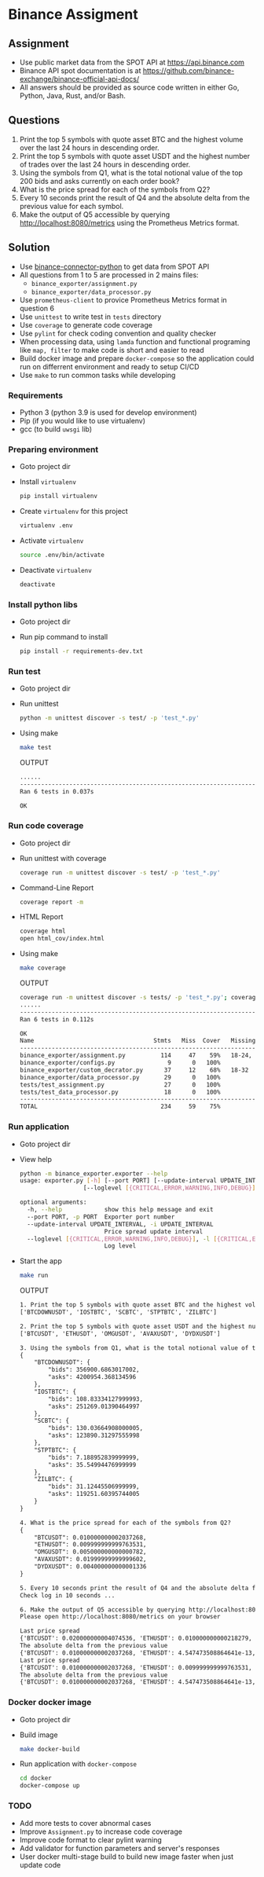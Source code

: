 # Binance Assigment

## Assignment

- Use public market data from the SPOT API at <https://api.binance.com>
- Binance API spot documentation is at <https://github.com/binance-exchange/binance-official-api-docs/>
- All answers should be provided as source code written in either Go, Python, Java, Rust, and/or Bash.

## Questions

1. Print the top 5 symbols with quote asset BTC and the highest volume over the last 24 hours in descending order.
2. Print the top 5 symbols with quote asset USDT and the highest number of trades over the last 24 hours in descending order.
3. Using the symbols from Q1, what is the total notional value of the top 200 bids and asks currently on each order book?
4. What is the price spread for each of the symbols from Q2?
5. Every 10 seconds print the result of Q4 and the absolute delta from the previous value for each symbol.
6. Make the output of Q5 accessible by querying <http://localhost:8080/metrics> using the Prometheus Metrics format.

## Solution

- Use [binance-connector-python](https://github.com/binance/binance-connector-python) to get data from SPOT API
- All questions from 1 to 5 are processed in 2 mains files:
  - `binance_exporter/assignment.py`
  - `binance_exporter/data_processor.py`
- Use `prometheus-client` to provice Prometheus Metrics format in question 6
- Use `unittest` to write test in `tests` directory
- Use `coverage` to generate code coverage
- Use `pylint` for check coding convention and quality checker
- When processing data, using `lamda` function and functional programing like `map, filter` to make code is short and easier to read
- Build docker image and prepare `docker-compose` so the application could run on differrent environment and ready to setup CI/CD
- Use `make` to run common tasks while developing

### Requirements

- Python 3 (python 3.9 is used for develop environment)
- Pip (if you would like to use virtualenv)
- gcc (to build `uwsgi` lib)

### Preparing environment

- Goto project dir
- Install `virtualenv`

  ```bash
  pip install virtualenv
  ```

- Create `virtualenv` for this project

  ```bash
  virtualenv .env
  ```

- Activate `virtualenv`

  ```bash
  source .env/bin/activate
  ```

- Deactivate `virtualenv`

  ```bash
  deactivate
  ```

### Install python libs

- Goto project dir
- Run pip command to install

  ```bash
  pip install -r requirements-dev.txt
  ```

### Run test

- Goto project dir
- Run unittest

  ```bash
  python -m unittest discover -s test/ -p 'test_*.py'
  ```

- Using make

  ```bash
  make test
  ```

  OUTPUT

  ```txt
  ......
  ----------------------------------------------------------------------
  Ran 6 tests in 0.037s

  OK
  ```

### Run code coverage

- Goto project dir
- Run unittest with coverage

  ```bash
  coverage run -m unittest discover -s test/ -p 'test_*.py'
  ```

- Command-Line Report

  ```bash
  coverage report -m
  ```

- HTML Report

  ```bash
  coverage html
  open html_cov/index.html
  ```

- Using make

  ```bash
  make coverage
  ```

  OUTPUT

  ```bash
  coverage run -m unittest discover -s tests/ -p 'test_*.py'; coverage report -m
  ......
  ----------------------------------------------------------------------
  Ran 6 tests in 0.112s

  OK
  Name                                  Stmts   Miss  Cover   Missing
  -------------------------------------------------------------------
  binance_exporter/assignment.py          114     47    59%   18-24, 76-79, 114-117, 144-147, 152-155, 168, 183, 214, 231, 242-274
  binance_exporter/configs.py               9      0   100%
  binance_exporter/custom_decrator.py      37     12    68%   18-32
  binance_exporter/data_processor.py       29      0   100%
  tests/test_assignment.py                 27      0   100%
  tests/test_data_processor.py             18      0   100%
  -------------------------------------------------------------------
  TOTAL                                   234     59    75%
  ```

### Run application

- Goto project dir
- View help

  ```bash
  python -m binance_exporter.exporter --help
  usage: exporter.py [-h] [--port PORT] [--update-interval UPDATE_INTERVAL]
                    [--loglevel [{CRITICAL,ERROR,WARNING,INFO,DEBUG}]]

  optional arguments:
    -h, --help            show this help message and exit
    --port PORT, -p PORT  Exporter port number
    --update-interval UPDATE_INTERVAL, -i UPDATE_INTERVAL
                          Price spread update interval
    --loglevel [{CRITICAL,ERROR,WARNING,INFO,DEBUG}], -l [{CRITICAL,ERROR,WARNING,INFO,DEBUG}]
                          Log level
  ```

- Start the app

  ```bash
  make run
  ```

  OUTPUT

  ```txt
  1. Print the top 5 symbols with quote asset BTC and the highest volume over the last 24 hours in descending order.
  ['BTCDOWNUSDT', 'IOSTBTC', 'SCBTC', 'STPTBTC', 'ZILBTC']

  2. Print the top 5 symbols with quote asset USDT and the highest number of trades over the last 24 hours in descending order.
  ['BTCUSDT', 'ETHUSDT', 'OMGUSDT', 'AVAXUSDT', 'DYDXUSDT']

  3. Using the symbols from Q1, what is the total notional value of the top 200 bids and asks currently on each order book?
  {
      "BTCDOWNUSDT": {
          "bids": 356900.6863017002,
          "asks": 4200954.368134596
      },
      "IOSTBTC": {
          "bids": 108.83334127999993,
          "asks": 251269.01390464997
      },
      "SCBTC": {
          "bids": 130.03664908000005,
          "asks": 123890.31297555998
      },
      "STPTBTC": {
          "bids": 7.188952839999999,
          "asks": 35.54994476999999
      },
      "ZILBTC": {
          "bids": 31.12445506999999,
          "asks": 119251.60395744005
      }
  }

  4. What is the price spread for each of the symbols from Q2?
  {
      "BTCUSDT": 0.010000000002037268,
      "ETHUSDT": 0.009999999999763531,
      "OMGUSDT": 0.005000000000000782,
      "AVAXUSDT": 0.01999999999999602,
      "DYDXUSDT": 0.004000000000001336
  }

  5. Every 10 seconds print the result of Q4 and the absolute delta from the previous value for each symbol.
  Check log in 10 seconds ...

  6. Make the output of Q5 accessible by querying http://localhost:8080/metrics using the Prometheus Metrics format.
  Please open http://localhost:8080/metrics on your browser

  Last price spread
  {'BTCUSDT': 0.020000000004074536, 'ETHUSDT': 0.010000000000218279, 'OMGUSDT': 0.009000000000000341, 'AVAXUSDT': 0.01999999999999602, 'DYDXUSDT': 0.003999999999997783}
  The absolute delta from the previous value
  {'BTCUSDT': 0.010000000002037268, 'ETHUSDT': 4.547473508864641e-13, 'OMGUSDT': 0.0039999999999995595, 'AVAXUSDT': 0.0, 'DYDXUSDT': 3.552713678800501e-15}
  Last price spread
  {'BTCUSDT': 0.010000000002037268, 'ETHUSDT': 0.009999999999763531, 'OMGUSDT': 0.0039999999999995595, 'AVAXUSDT': 0.030000000000001137, 'DYDXUSDT': 0.003999999999997783}
  The absolute delta from the previous value
  {'BTCUSDT': 0.010000000002037268, 'ETHUSDT': 4.547473508864641e-13, 'OMGUSDT': 0.005000000000000782, 'AVAXUSDT': 0.010000000000005116, 'DYDXUSDT': 0.0}
  ```

### Docker docker image

- Goto project dir
- Build image

  ```bash
  make docker-build
  ```

- Run application with `docker-compose`

  ```bash
  cd docker
  docker-compose up
  ```

### TODO

- Add more tests to cover abnormal cases
- Improve `Assignment.py` to increase code coverage
- Improve code format to clear pylint warning
- Add validator for function parameters and server's responses
- User docker multi-stage build to build new image faster when just update code
